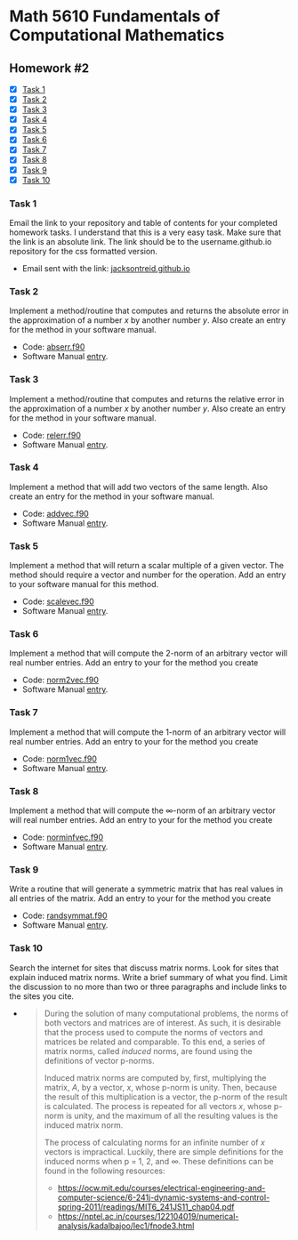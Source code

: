 # Math 5610 Fundamentals of Computational Mathematics

## Homework #2

- [x] [Task 1](#task-1)
- [x] [Task 2](#task-2)
- [x] [Task 3](#task-3)
- [x] [Task 4](#task-4)
- [x] [Task 5](#task-5)
- [x] [Task 6](#task-6)
- [x] [Task 7](#task-7)
- [x] [Task 8](#task-8)
- [x] [Task 9](#task-9)
- [x] [Task 10](#task-10)

### Task 1
Email the link to your repository and table of contents for your completed homework tasks. I understand that this is a very easy task. Make sure that the link is an absolute link. The link should be to the username.github.io repository for the css formatted version.
- Email sent with the link: [jacksontreid.github.io](https://jacksontreid.github.io/)

### Task 2
Implement a method/routine that computes and returns the absolute error in the approximation of a number _x_ by another number _y_. Also create an entry for the method in your software manual.
- Code: [abserr.f90](abserr.f90)
- Software Manual [entry](Software_Manual/abserr.md).

### Task 3
Implement a method/routine that computes and returns the relative error in the approximation of a number _x_ by another number _y_. Also create an entry for the method in your software manual.
- Code: [relerr.f90](relerr.f90)
- Software Manual [entry](Software_Manual/relerr.md).

### Task 4
Implement a method that will add two vectors of the same length. Also create an entry for the method in your software manual.
- Code: [addvec.f90](addvec.f90)
- Software Manual [entry](Software_Manual/addvec.md).

### Task 5
Implement a method that will return a scalar multiple of a given vector. The method should require a vector and number for the operation. Add an entry to your software manual for this method.
- Code: [scalevec.f90](scalevec.f90)
- Software Manual [entry](Software_Manual/scalevec.md).

### Task 6
Implement a method that will compute the 2-norm of an arbitrary vector will real number entries. Add an entry to your for the method you create
- Code: [norm2vec.f90](norm2vec.f90)
- Software Manual [entry](Software_Manual/norm2vec.md).

### Task 7
Implement a method that will compute the 1-norm of an arbitrary vector will real number entries. Add an entry to your for the method you create
- Code: [norm1vec.f90](norm1vec.f90)
- Software Manual [entry](Software_Manual/norm1vec.md).

### Task 8
Implement a method that will compute the ∞-norm of an arbitrary vector will real number entries. Add an entry to your for the method you create
- Code: [norminfvec.f90](norminfvec.f90)
- Software Manual [entry](Software_Manual/norminfvec.md).

### Task 9
Write a routine that will generate a symmetric matrix that has real values in all entries of the matrix. Add an entry to your for the method you create
- Code: [randsymmat.f90](randsymmat.f90)
- Software Manual [entry](Software_Manual/randsymmat.md).

### Task 10
Search the internet for sites that discuss matrix norms. Look for sites that explain induced matrix norms. Write a brief summary of what you find. Limit the discussion to no more than two or three paragraphs and include links to the sites you cite.

- > During the solution of many computational problems, the norms of both vectors and matrices are of interest. As such, it is desirable that the process used to compute the norms of vectors and matrices be related and comparable. To this end, a series of matrix norms, called _induced_ norms, are found using the definitions of vector p-norms. 
  >
  > Induced matrix norms are computed by, first, multiplying the matrix, _A_, by a vector, _x_, whose p-norm is unity. Then, because the result of this multiplication is a vector, the p-norm of the result is calculated. The process is repeated for all vectors _x_, whose p-norm is unity, and the maximum of all the resulting values is the induced matrix norm.
  >
  > The process of calculating norms for an infinite number of _x_ vectors is impractical. Luckily, there are simple definitions for the induced norms when p = 1, 2, and ∞. These definitions can be found in the following resources:
  >
  > - https://ocw.mit.edu/courses/electrical-engineering-and-computer-science/6-241j-dynamic-systems-and-control-spring-2011/readings/MIT6_241JS11_chap04.pdf
  > - https://nptel.ac.in/courses/122104019/numerical-analysis/kadalbajoo/lec1/fnode3.html